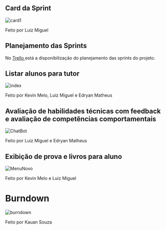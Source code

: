 ## Card da Sprint
![card1](https://github.com/kevingabrielmelo/nLearning-Team2/blob/master/readme-assets/Card_4.png)

Feito por Luiz Miguel

## Planejamento das Sprints
No <a href='https://trello.com/b/EVkEayjU/api-3-semestre'> Trello </a>
está a disponibilização do planejamento das sprints do projeto.

## Listar alunos para tutor
![index](https://github.com/kevingabrielmelo/nLearning-Team2/blob/sprint_4/readme-assets/sprint_4/ListaAlunos.png)

Feito por Kevin Melo, Luiz Miguel e Edryan Matheus

## Avaliação de habilidades técnicas com feedback e avaliação de competências comportamentais
![ChatBot](https://github.com/kevingabrielmelo/nLearning-Team2/blob/sprint_4/readme-assets/sprint_4/DetalhesAluno.png)

Feito por Luiz Miguel e Edryan Matheus

## Exibição de prova e livros para aluno
![MenuNovo](https://github.com/kevingabrielmelo/nLearning-Team2/blob/sprint_4/readme-assets/sprint_4/LivroProva.gif)

Feito por Kevin Melo e Luiz Miguel

# Burndown

![burndown](https://github.com/kevingabrielmelo/nLearning-Team2/blob/sprint_4/readme-assets/burndown-sprint-4.jpeg)

Feito por Kauan Souza
